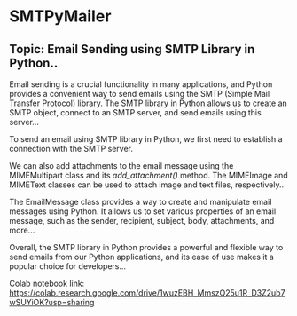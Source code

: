 # SMTPyMailer
## Topic: Email Sending using SMTP Library in Python.. 

Email sending is a crucial functionality in many applications, and Python provides a convenient way to send emails using the SMTP (Simple Mail Transfer Protocol) library. The SMTP library in Python allows us to create an SMTP object, connect to an SMTP server, and send emails using this server...

To send an email using SMTP library in Python, we first need to establish a connection with the SMTP server.

We can also add attachments to the email message using the MIMEMultipart class and its *add_attachment()* method. The MIMEImage and MIMEText classes can be used to attach image and text files, respectively..

The EmailMessage class provides a way to create and manipulate email messages using Python. It allows us to set various properties of an email message, such as the sender, recipient, subject, body, attachments, and more...

Overall, the SMTP library in Python provides a powerful and flexible way to send emails from our Python applications, and its ease of use makes it a popular choice for developers...

Colab notebook link: https://colab.research.google.com/drive/1wuzEBH_MmszQ25u1R_D3Z2ub7wSUYiOK?usp=sharing
